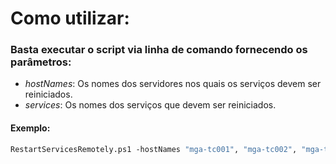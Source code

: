 # Como utilizar:

### Basta executar o script via linha de comando fornecendo os parâmetros:
* *hostNames*: Os nomes dos servidores nos quais os serviços devem ser reiniciados.
* *services*: Os nomes dos serviços que devem ser reiniciados.

#### Exemplo:

 ```vb
RestartServicesRemotely.ps1 -hostNames "mga-tc001", "mga-tc002", "mga-tc004" -services "TeamCity Server", "Reintegrador"
 ```
